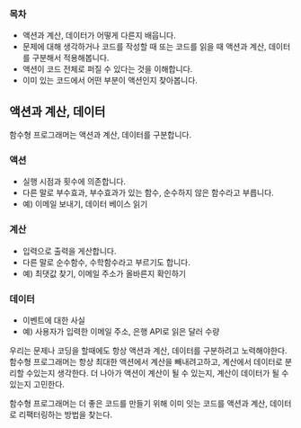 ### 목차
- 액션과 계산, 데이터가 어떻게 다른지 배웁니다.
- 문제에 대해 생각하거나 코드를 작성할 때 또는 코드를 읽을 때 액션과 계산, 데이터를 구분해서 적용해봅니다.
- 액션이 코드 전체로 퍼질 수 있다는 것을 이해합니다.
- 이미 있는 코드에서 어떤 부분이 액션인지 찾아봅니다.

## 액션과 계산, 데이터
함수형 프로그래머는 액션과 계산, 데이터를 구분합니다.

### 액션
- 실행 시점과 횟수에 의존합니다.
- 다른 말로 부수효과, 부수효과가 있는 함수, 순수하지 않은 함수라고 부릅니다.
- 예) 이메일 보내기, 데이터 베이스 읽기
### 계산
- 입력으로 출력을 게산합니다.
- 다른 말로 순수함수, 수학함수라고 부르기도 합니다.
- 예) 최댓값 찾기, 이메일 주소가 올바른지 확인하기
### 데이터
- 이벤트에 대한 사실
- 예) 사용자가 입력한 이메일 주소, 은행 API로 읽은 달러 수량

우리는 문제나 코딩을 할때에도 항상 액션과 계산, 데이터를 구분하려고 노력해야한다. 함수형 프로그래머는 항상 최대한 액션에서 계산을 빼내려고하고, 계산에서 데이터로 분리할 수있는지 생각한다. 더 나아가 액션이 계산이 될 수 있는지, 계산이 데이터가 될 수 있는지 고민한다.

함수형 프로그래머는 더 좋은 코드를 만들기 위해 이미 잇는 코드를 액션과 계산, 데이터로 리팩터링하는 방법을 찾는다.

